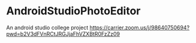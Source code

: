 # AndroidStudioPhotoEditor
An android studio college project
https://carrier.zoom.us/j/98640750694?pwd=b2V3dFVnRCtJRGJjaFhVZXBtR0FzZz09

